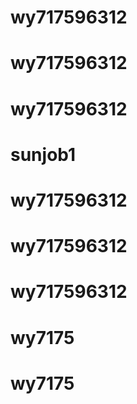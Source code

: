 # wy717596312
# wy717596312
# wy717596312
# sunjob1
# wy717596312
# wy717596312
# wy717596312
# wy7175
# wy7175
